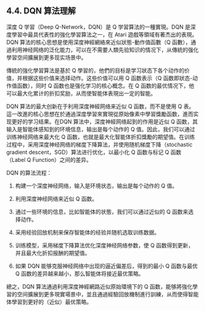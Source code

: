 ## 4.4. DQN 算法理解

深度 Q 学習（Deep Q-Network，DQN）是 Q 学習算法的一種實現。DQN 是深度學習中最具代表性的強化學習算法之一，在 Atari 遊戲等領域有著杰出的表現。DQN 算法的核心思想是使用深度神經網絡來近似狀態-動作值函數（Q 函數），通過利用神经网络的泛化能力，可以在不需要人類先验知识的情况下，从傳統的强化學習空间擴展到更多现实场景中。

傳統的強化學習算法是基於 Q 學習的，他們的目标是学习狀态下各个动作的价值，并根据这些价值来选择动作。这些价值可以用 Q 函数表示（Q 函数即狀态-动作值函数），同时 Q 函数也是强化学习的核心概念。在 Q 函数的最优情况下，他可以最大化累计的折扣奖励，从而使智能体表現出一定的智能。

DQN 算法的最大创新在于利用深度神經网络来近似 Q 函数，而不是使用 Q 表。這一改進的核心思想在於通過深度學習來實現從原始像素中學習獎勵函数，進而实现更好的学习结果。在DQN 算法中，深度神經网络起到的作用是近似 Q 函数，其输入是智能体感知到的环境信息，输出是每个动作的 Q 值。因此，我们可以通过训练神经网络来最大化 Q 函数，也就是最大化智能体折扣獎勵的期望值。在训练过程中，采用深度神经网络的梯度下降算法，并使用随机梯度下降（stochastic gradient descent，SGD）算法进行优化，以最小化 Q 函数与标记 Q 函数（Label Q Function）之间的差异。

DQN 的算法流程：

1. 构建一个深度神经网络，输入是环境状态，输出是每个动作的 Q 值。

2. 利用深度神经网络来近似 Q 函数。

3. 通过一些环境的信息，比如智能体的状態，我们可以通过近似的 Q 函数来选择动作。

4. 采用经验回放机制来保存智能体的经验并随机选取训练数据。

5. 训练模型，采用梯度下降算法优化深度神经网络参数，使 Q 函数得到更新，并且最大化折扣报酬的期望值。

6. 如果 DQN 能够克服神经网络中出现的逼近偏差后，得到的最小 Q 函数与最优 Q 函数的差异越来越小，那么智能体将接近最优策略。

總之，DQN 算法通過利用深度神經網路近似原始環境下的 Q 函数，能够將強化學習的空间擴展到更多現實場景中，並且通過經驗回放機制進行訓練，从而使得智能体學習到更好的（近似）最优策略。
